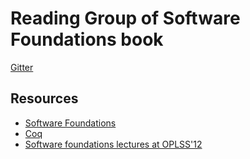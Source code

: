# Reading Group of Software Foundations book

[Gitter](https://gitter.im/helsinki-fpsg)

## Resources

- [Software Foundations](http://www.cis.upenn.edu/~bcpierce/sf/current/index.html)
- [Coq](https://coq.inria.fr/)
- [Software foundations lectures at OPLSS'12](https://www.youtube.com/watch?v=KKrD4JcfW90)

